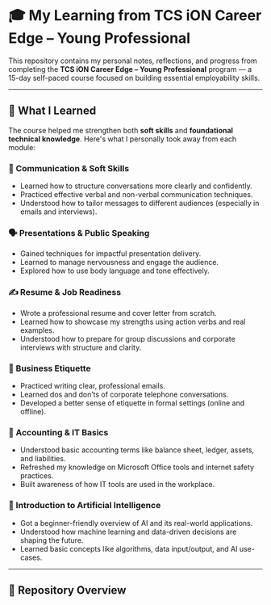 # 🎓 My Learning from TCS iON Career Edge – Young Professional

This repository contains my personal notes, reflections, and progress from completing the **TCS iON Career Edge – Young Professional** program — a 15-day self-paced course focused on building essential employability skills.

---

## 🧠 What I Learned

The course helped me strengthen both **soft skills** and **foundational technical knowledge**. Here's what I personally took away from each module:

### 💬 Communication & Soft Skills
- Learned how to structure conversations more clearly and confidently.
- Practiced effective verbal and non-verbal communication techniques.
- Understood how to tailor messages to different audiences (especially in emails and interviews).

### 🗣 Presentations & Public Speaking
- Gained techniques for impactful presentation delivery.
- Learned to manage nervousness and engage the audience.
- Explored how to use body language and tone effectively.

### ✍️ Resume & Job Readiness
- Wrote a professional resume and cover letter from scratch.
- Learned how to showcase my strengths using action verbs and real examples.
- Understood how to prepare for group discussions and corporate interviews with structure and clarity.

### 📧 Business Etiquette
- Practiced writing clear, professional emails.
- Learned dos and don’ts of corporate telephone conversations.
- Developed a better sense of etiquette in formal settings (online and offline).

### 🧮 Accounting & IT Basics
- Understood basic accounting terms like balance sheet, ledger, assets, and liabilities.
- Refreshed my knowledge on Microsoft Office tools and internet safety practices.
- Built awareness of how IT tools are used in the workplace.

### 🤖 Introduction to Artificial Intelligence
- Got a beginner-friendly overview of AI and its real-world applications.
- Understood how machine learning and data-driven decisions are shaping the future.
- Learned basic concepts like algorithms, data input/output, and AI use-cases.

---

## 📁 Repository Overview


